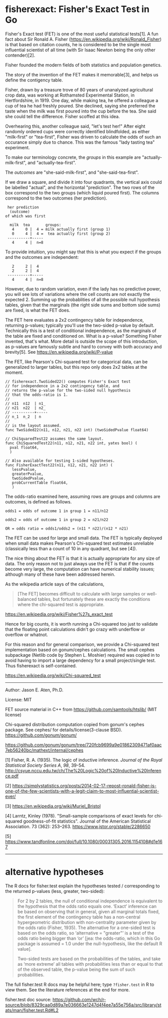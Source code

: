 fisherexact: Fisher's Exact Test in Go
===========

Fisher's Exact test (FET) is one of the most useful
statistical tests[1]. A fun fact about Sir Ronald A. Fisher
(https://en.wikipedia.org/wiki/Ronald_Fisher) is that
based on citation counts, he is considered to be
the single most influential scientist of all time
(with Sir Isaac Newton being the only other contender)[2].

Fisher founded the modern fields of both statistics 
and population genetics.

The story of the invention of the FET makes it memorable[3],
and helps us define the contigency table.

Fisher, drawn by a treasure trove of 80 years of
unanalyzed agricultural crop data, was working at Rothamsted
Experimental Station, in Hertfordshire, in 1919. One
day, while making tea, he offered a colleague a cup
of tea he had freshly poured. She declined, saying 
she preferred the taste when the milk was first poured
into the cup before the tea. She said she could
tell the difference. Fisher scoffed at this idea.

Overhearing this, another colleague said, "let's 
test her!" After eight randomly ordered cups
were correctly identified blindfolded, as either
"milk-first" or "tea-first", Fisher was driven to 
calculate the odds of such an occurance simply due to chance. 
This was the famous "lady tasting tea" experiment.

To make our terminology concrete, the _groups_ in this
example are "actually-milk-first", and "actually-tea-first".

The _outcomes_ are "she-said-milk-first", and "she-said-tea-first".

If we draw a square, and divide it into four quadrants,
the vertical axis could be labelled "actual", and the
horizontal "prediction". The two rows of the box
correspond to the two groups (which liquid poured first). 
The columns correspond to the two outcomes (her prediction).

~~~
 her prediction 
  (outcome)
of which was first

  milk  tea       groups:
   4     0 |  4 = milk actually first (group 1)
   0     4 |  4 =  tea actually first (group 2)
 ----------+-----
   4     4 |  n=8

~~~

To provide intuition, you might say that this
is what you expect if the groups and the
outcomes are independent:

~~~
   2     2 |  4
   2     2 |  4
 ----------+-----
   4     4 |  n=8
~~~
However, due to random variation, even if the lady
has no predictive power, you will see lots of variations
where the cell counts are not exactly the
expected 2. Summing up the probablities of
all the possible null hypothesis tables,
given that the marginals (the right side sums
and bottom side sums) are fixed, is what the FET does.

The FET here evaluates a 2x2 contingency table for independence,
returning p-values; typically you'll use the two-sided
p-value by default. Technically this is a test of
conditional independence, as the marginals of the
table are fixed and conditioned on. What is a p-value?
Something Fisher invented, that's what. More detail is
outside the scope of this introduction, as p-values are
famously subtle and hard to convey with both 
accuracy and brevity[5]. See https://en.wikipedia.org/wiki/P-value

The FET, like Pearson's Chi-squared test for
categorical data, can be generalized to larger tables,
but this repo only does 2x2 tables at the moment.

~~~
// fisherexact.TwoSided22() computes Fisher's Exact test
// for independence in a 2x2 contingency table, and
// returns the p-value for the two-sided null hypothesis
// that the odds-ratio is 1.
//
// n11  n12  | n1_
// n21  n22  | n2_
// ----------+-----
// n_1  n_2  | n
//
// is the layout assumed.
func TwoSided22(n11, n12, n21, n22 int) (twoSidedPvalue float64)

// ChiSquaredTest22 assumes the same layout.
func ChiSquaredTest22(n11, n12, n21, n22 int, yates bool) (
  pval float64,
  )
  
// Also available for testing 1-sided hypotheses.
func FisherExactTest22(n11, n12, n21, n22 int) (
   lessPvalue, 
   greaterPvalue, 
   twoSidedPvalue, 
   probCurrentTable float64,
   )
~~~

The odds-ratio examined here, assuming rows are groups
and columns are outcomes, is defined as follows.

~~~
odds1 = odds of outcome 1 in group 1 = n11/n12

odds2 = odds of outcome 1 in group 2 = n21/n22

OR = odds ratio = odds1/odds2 = (n11 * n22)/(n12 * n21)
~~~

The FET can be used for large and small data. 
The FET is typically deployed when small data 
makes Pearson's Chi-squared test estimates unreliable
(classically less than a count of 10 in any
quadrant, but see [4]). 

The nice thing about the FET is that it is actually appropriate 
for any size of data. The only reason not to
just always use the FET is that if the counts become very large,
the computation can have numerical stability issues;
although many of these have been addressed herein.

As the wikipedia article says of the calculations,

> [The FET] becomes difficult to calculate with 
> large samples or well-balanced tables, but 
> fortunately these are exactly the conditions 
> where the chi-squared test is appropriate.

https://en.wikipedia.org/wiki/Fisher%27s_exact_test

Hence for big counts, it is worth running a
Chi-squared too just to validate that the 
floating point calculations didn't go crazy
with underflow or overflow or whatnot.

For this reason and for general comparison, we 
provide a Chi-squared test implementation
based on gonum/cephes calculations. The small
cephes subpackage (Netlib code by Stephen L. Moshier) 
required was copied in to avoid having to import
a large dependency for a small project/single test.
Thus fisherexact is self-contained.

https://en.wikipedia.org/wiki/Chi-squared_test

----
Author: Jason E. Aten, Ph.D.

License: MIT

FET source material in C++ from https://github.com/samtools/htslib/ (MIT license)

Chi-squared distribution computation copied from gonum's
cephes package. See cephes/ for details/license(3-clause BSD).
https://github.com/gonum/gonum/

https://github.com/gonum/gonum/tree/720fcb9699a9e01862309471af0aac7eb56240bc/mathext/internal/cephes

[1] Fisher, R. A. (1935).  The logic of inductive inference.  _Journal
 of the Royal Statistical Society Series A_, *98*, 39-54.
http://csyue.nccu.edu.tw/ch/The%20Logic%20of%20Inductive%20Inference.pdf

[2] https://simplystatistics.org/posts/2014-02-17-repost-ronald-fisher-is-one-of-the-few-scientists-with-a-legit-claim-to-most-influential-scientist-ever/

[3] https://en.wikipedia.org/wiki/Muriel_Bristol

[4] Larntz, Kinley (1978). "Small-sample comparisons of exact levels for chi-squared goodness-of-fit statistics". Journal of the American Statistical Association. 73 (362): 253–263.
https://www.jstor.org/stable/2286650

[5] https://www.tandfonline.com/doi/full/10.1080/00031305.2016.1154108#d1e167

------
# alternative hypotheses

The R docs for fisher.test explain the hypotheses tested /
corresponding to the returned p-values (less, greater,
two-sided):

> For 2 by 2 tables, the null of conditional independence is
> equivalent to the hypothesis that the odds ratio equals one.
> ‘Exact’ inference can be based on observing that in general, given
> all marginal totals fixed, the first element of the contingency
> table has a non-central hypergeometric distribution with
> non-centrality parameter given by the odds ratio (Fisher, 1935).
> The alternative for a one-sided test is based on the odds ratio,
> so ‘alternative = "greater"’ is a test of the odds ratio being
> bigger than ‘or’ [jea: the odds-ratio, which in this Go package is 
> assumed = 1.0 under the null-hypothesis, like the default R value].
>
> Two-sided tests are based on the probabilities of the tables, and
> take as ‘more extreme’ all tables with probabilities less than or
> equal to that of the observed table, the p-value being the sum of
> such probabilities.

The full fisher.test R docs may be helpful here; type `?fisher.test`
in R to view them. See the literature references at the end for more.

fisher.test doc source: https://github.com/wch/r-source/blob/8329caa0d89a7e036663e1247d4f4ee7a55e756a/src/library/stats/man/fisher.test.Rd#L2

